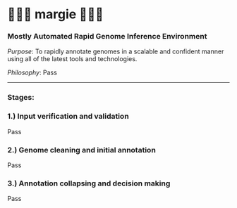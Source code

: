 # 🌹🦠️🍄 margie 🍄🦠️🌹
### Mostly Automated Rapid Genome Inference Environment

_*Purpose*_: To rapidly annotate genomes in a scalable and confident manner using all of the latest tools and technologies.  

_*Philosophy*_: Pass

***
### Stages:
### 1.) Input verification and validation  
Pass
### 2.) Genome cleaning and initial annotation  
Pass
### 3.) Annotation collapsing and decision making  
Pass
